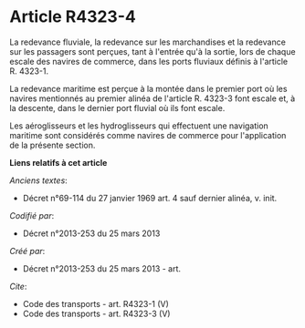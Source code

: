 # Article R4323-4

La redevance fluviale, la redevance sur les marchandises et la redevance sur les passagers sont perçues, tant à l'entrée qu'à
la sortie, lors de chaque escale des navires de commerce, dans les ports fluviaux définis à l'article R. 4323-1. 

La redevance maritime est perçue à la montée dans le premier port où les navires mentionnés au premier alinéa de l'article R.
4323-3 font escale et, à la descente, dans le dernier port fluvial où ils font escale. 

Les aéroglisseurs et les hydroglisseurs qui effectuent une navigation maritime sont considérés comme navires de commerce pour
l'application de la présente section.

**Liens relatifs à cet article**

_Anciens textes_:

  - Décret n°69-114 du 27 janvier 1969 art. 4 sauf dernier alinéa, v. init.

_Codifié par_:

  - Décret n°2013-253 du 25 mars 2013

_Créé par_:

  - Décret n°2013-253 du 25 mars 2013 - art.

_Cite_:

  - Code des transports - art. R4323-1 (V)
  - Code des transports - art. R4323-3 (V)
